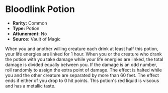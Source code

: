 # Bloodlink Potion

- **Rarity:** Common
- **Type:** Potion
- **Attunement:** No
- **Source:** Vault of Magic

When you and another willing creature each drink at least half this potion, your life energies are linked for 1 hour. When you or the creature who drank the potion with you take damage while your life energies are linked, the total damage is divided equally between you. If the damage is an odd number, roll randomly to assign the extra point of damage. The effect is halted while you and the other creature are separated by more than 60 feet. The effect ends if either of you drop to 0 hit points. This potion's red liquid is viscous and has a metallic taste.
